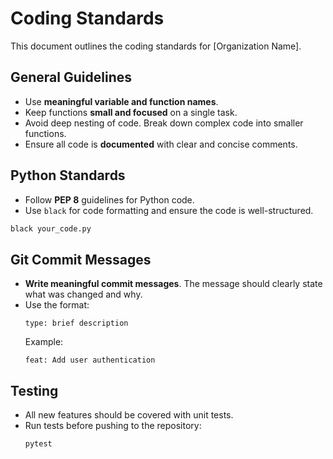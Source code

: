 
# Coding Standards

This document outlines the coding standards for [Organization Name].

## General Guidelines

- Use **meaningful variable and function names**.
- Keep functions **small and focused** on a single task.
- Avoid deep nesting of code. Break down complex code into smaller functions.
- Ensure all code is **documented** with clear and concise comments.

## Python Standards

- Follow **PEP 8** guidelines for Python code.
- Use `black` for code formatting and ensure the code is well-structured.
  
```bash
black your_code.py
```

## Git Commit Messages

- **Write meaningful commit messages**. The message should clearly state what was changed and why.
- Use the format:
  ```
  type: brief description
  ```
  Example:
  ```
  feat: Add user authentication
  ```

## Testing

- All new features should be covered with unit tests.
- Run tests before pushing to the repository:
  ```bash
  pytest
  ```

